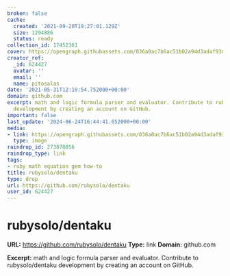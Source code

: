 ```yaml
---
broken: false
cache:
  created: '2021-09-20T19:27:01.129Z'
  size: 1294886
  status: ready
collection_id: 17452361
cover: https://opengraph.githubassets.com/036a0ac7b6ac51b02a94d3adaf93da9928f36f2f0d4a32b4713475b2e5e910f8/rubysolo/dentaku
creator_ref:
  _id: 624427
  avatar: ''
  email: ''
  name: pitosalas
date: '2021-05-31T12:19:54.752000+00:00'
domain: github.com
excerpt: math and logic formula parser and evaluator. Contribute to rubysolo/dentaku
  development by creating an account on GitHub.
important: false
last_update: '2024-06-24T16:44:41.652000+00:00'
media:
- link: https://opengraph.githubassets.com/036a0ac7b6ac51b02a94d3adaf93da9928f36f2f0d4a32b4713475b2e5e910f8/rubysolo/dentaku
  type: image
raindrop_id: 273878056
raindrop_type: link
tags:
- ruby math equation gem how-to
title: rubysolo/dentaku
type: drop
url: https://github.com/rubysolo/dentaku
user_id: 624427
---
```


# rubysolo/dentaku

**URL:** https://github.com/rubysolo/dentaku
**Type:** link
**Domain:** github.com

**Excerpt:** math and logic formula parser and evaluator. Contribute to rubysolo/dentaku development by creating an account on GitHub.
